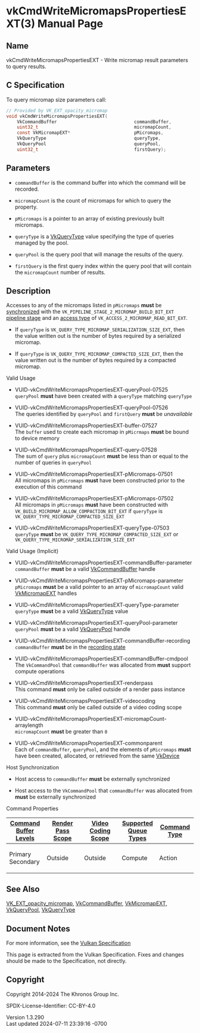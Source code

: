 # vkCmdWriteMicromapsPropertiesEXT(3) Manual Page

## Name

vkCmdWriteMicromapsPropertiesEXT - Write micromap result parameters to
query results.



## <a href="#_c_specification" class="anchor"></a>C Specification

To query micromap size parameters call:

``` c
// Provided by VK_EXT_opacity_micromap
void vkCmdWriteMicromapsPropertiesEXT(
    VkCommandBuffer                             commandBuffer,
    uint32_t                                    micromapCount,
    const VkMicromapEXT*                        pMicromaps,
    VkQueryType                                 queryType,
    VkQueryPool                                 queryPool,
    uint32_t                                    firstQuery);
```

## <a href="#_parameters" class="anchor"></a>Parameters

- `commandBuffer` is the command buffer into which the command will be
  recorded.

- `micromapCount` is the count of micromaps for which to query the
  property.

- `pMicromaps` is a pointer to an array of existing previously built
  micromaps.

- `queryType` is a [VkQueryType](https://registry.khronos.org/vulkan/specs/1.3-extensions/man/html/VkQueryType.html) value specifying the
  type of queries managed by the pool.

- `queryPool` is the query pool that will manage the results of the
  query.

- `firstQuery` is the first query index within the query pool that will
  contain the `micromapCount` number of results.

## <a href="#_description" class="anchor"></a>Description

Accesses to any of the micromaps listed in `pMicromaps` **must** be <a
href="https://registry.khronos.org/vulkan/specs/1.3-extensions/html/vkspec.html#synchronization-dependencies"
target="_blank" rel="noopener">synchronized</a> with the
`VK_PIPELINE_STAGE_2_MICROMAP_BUILD_BIT_EXT` <a
href="https://registry.khronos.org/vulkan/specs/1.3-extensions/html/vkspec.html#synchronization-pipeline-stages"
target="_blank" rel="noopener">pipeline stage</a> and an <a
href="https://registry.khronos.org/vulkan/specs/1.3-extensions/html/vkspec.html#synchronization-access-types"
target="_blank" rel="noopener">access type</a> of
`VK_ACCESS_2_MICROMAP_READ_BIT_EXT`.

- If `queryType` is `VK_QUERY_TYPE_MICROMAP_SERIALIZATION_SIZE_EXT`,
  then the value written out is the number of bytes required by a
  serialized micromap.

- If `queryType` is `VK_QUERY_TYPE_MICROMAP_COMPACTED_SIZE_EXT`, then
  the value written out is the number of bytes required by a compacted
  micromap.

Valid Usage

- <a href="#VUID-vkCmdWriteMicromapsPropertiesEXT-queryPool-07525"
  id="VUID-vkCmdWriteMicromapsPropertiesEXT-queryPool-07525"></a>
  VUID-vkCmdWriteMicromapsPropertiesEXT-queryPool-07525  
  `queryPool` **must** have been created with a `queryType` matching
  `queryType`

- <a href="#VUID-vkCmdWriteMicromapsPropertiesEXT-queryPool-07526"
  id="VUID-vkCmdWriteMicromapsPropertiesEXT-queryPool-07526"></a>
  VUID-vkCmdWriteMicromapsPropertiesEXT-queryPool-07526  
  The queries identified by `queryPool` and `firstQuery` **must** be
  *unavailable*

- <a href="#VUID-vkCmdWriteMicromapsPropertiesEXT-buffer-07527"
  id="VUID-vkCmdWriteMicromapsPropertiesEXT-buffer-07527"></a>
  VUID-vkCmdWriteMicromapsPropertiesEXT-buffer-07527  
  The `buffer` used to create each micromap in `pMicrmaps` **must** be
  bound to device memory

- <a href="#VUID-vkCmdWriteMicromapsPropertiesEXT-query-07528"
  id="VUID-vkCmdWriteMicromapsPropertiesEXT-query-07528"></a>
  VUID-vkCmdWriteMicromapsPropertiesEXT-query-07528  
  The sum of `query` plus `micromapCount` **must** be less than or equal
  to the number of queries in `queryPool`

<!-- -->

- <a href="#VUID-vkCmdWriteMicromapsPropertiesEXT-pMicromaps-07501"
  id="VUID-vkCmdWriteMicromapsPropertiesEXT-pMicromaps-07501"></a>
  VUID-vkCmdWriteMicromapsPropertiesEXT-pMicromaps-07501  
  All micromaps in `pMicromaps` **must** have been constructed prior to
  the execution of this command

- <a href="#VUID-vkCmdWriteMicromapsPropertiesEXT-pMicromaps-07502"
  id="VUID-vkCmdWriteMicromapsPropertiesEXT-pMicromaps-07502"></a>
  VUID-vkCmdWriteMicromapsPropertiesEXT-pMicromaps-07502  
  All micromaps in `pMicromaps` **must** have been constructed with
  `VK_BUILD_MICROMAP_ALLOW_COMPACTION_BIT_EXT` if `queryType` is
  `VK_QUERY_TYPE_MICROMAP_COMPACTED_SIZE_EXT`

- <a href="#VUID-vkCmdWriteMicromapsPropertiesEXT-queryType-07503"
  id="VUID-vkCmdWriteMicromapsPropertiesEXT-queryType-07503"></a>
  VUID-vkCmdWriteMicromapsPropertiesEXT-queryType-07503  
  `queryType` **must** be `VK_QUERY_TYPE_MICROMAP_COMPACTED_SIZE_EXT` or
  `VK_QUERY_TYPE_MICROMAP_SERIALIZATION_SIZE_EXT`

Valid Usage (Implicit)

- <a href="#VUID-vkCmdWriteMicromapsPropertiesEXT-commandBuffer-parameter"
  id="VUID-vkCmdWriteMicromapsPropertiesEXT-commandBuffer-parameter"></a>
  VUID-vkCmdWriteMicromapsPropertiesEXT-commandBuffer-parameter  
  `commandBuffer` **must** be a valid
  [VkCommandBuffer](https://registry.khronos.org/vulkan/specs/1.3-extensions/man/html/VkCommandBuffer.html) handle

- <a href="#VUID-vkCmdWriteMicromapsPropertiesEXT-pMicromaps-parameter"
  id="VUID-vkCmdWriteMicromapsPropertiesEXT-pMicromaps-parameter"></a>
  VUID-vkCmdWriteMicromapsPropertiesEXT-pMicromaps-parameter  
  `pMicromaps` **must** be a valid pointer to an array of
  `micromapCount` valid [VkMicromapEXT](https://registry.khronos.org/vulkan/specs/1.3-extensions/man/html/VkMicromapEXT.html) handles

- <a href="#VUID-vkCmdWriteMicromapsPropertiesEXT-queryType-parameter"
  id="VUID-vkCmdWriteMicromapsPropertiesEXT-queryType-parameter"></a>
  VUID-vkCmdWriteMicromapsPropertiesEXT-queryType-parameter  
  `queryType` **must** be a valid [VkQueryType](https://registry.khronos.org/vulkan/specs/1.3-extensions/man/html/VkQueryType.html) value

- <a href="#VUID-vkCmdWriteMicromapsPropertiesEXT-queryPool-parameter"
  id="VUID-vkCmdWriteMicromapsPropertiesEXT-queryPool-parameter"></a>
  VUID-vkCmdWriteMicromapsPropertiesEXT-queryPool-parameter  
  `queryPool` **must** be a valid [VkQueryPool](https://registry.khronos.org/vulkan/specs/1.3-extensions/man/html/VkQueryPool.html) handle

- <a href="#VUID-vkCmdWriteMicromapsPropertiesEXT-commandBuffer-recording"
  id="VUID-vkCmdWriteMicromapsPropertiesEXT-commandBuffer-recording"></a>
  VUID-vkCmdWriteMicromapsPropertiesEXT-commandBuffer-recording  
  `commandBuffer` **must** be in the [recording
  state](#commandbuffers-lifecycle)

- <a href="#VUID-vkCmdWriteMicromapsPropertiesEXT-commandBuffer-cmdpool"
  id="VUID-vkCmdWriteMicromapsPropertiesEXT-commandBuffer-cmdpool"></a>
  VUID-vkCmdWriteMicromapsPropertiesEXT-commandBuffer-cmdpool  
  The `VkCommandPool` that `commandBuffer` was allocated from **must**
  support compute operations

- <a href="#VUID-vkCmdWriteMicromapsPropertiesEXT-renderpass"
  id="VUID-vkCmdWriteMicromapsPropertiesEXT-renderpass"></a>
  VUID-vkCmdWriteMicromapsPropertiesEXT-renderpass  
  This command **must** only be called outside of a render pass instance

- <a href="#VUID-vkCmdWriteMicromapsPropertiesEXT-videocoding"
  id="VUID-vkCmdWriteMicromapsPropertiesEXT-videocoding"></a>
  VUID-vkCmdWriteMicromapsPropertiesEXT-videocoding  
  This command **must** only be called outside of a video coding scope

- <a
  href="#VUID-vkCmdWriteMicromapsPropertiesEXT-micromapCount-arraylength"
  id="VUID-vkCmdWriteMicromapsPropertiesEXT-micromapCount-arraylength"></a>
  VUID-vkCmdWriteMicromapsPropertiesEXT-micromapCount-arraylength  
  `micromapCount` **must** be greater than `0`

- <a href="#VUID-vkCmdWriteMicromapsPropertiesEXT-commonparent"
  id="VUID-vkCmdWriteMicromapsPropertiesEXT-commonparent"></a>
  VUID-vkCmdWriteMicromapsPropertiesEXT-commonparent  
  Each of `commandBuffer`, `queryPool`, and the elements of `pMicromaps`
  **must** have been created, allocated, or retrieved from the same
  [VkDevice](https://registry.khronos.org/vulkan/specs/1.3-extensions/man/html/VkDevice.html)

Host Synchronization

- Host access to `commandBuffer` **must** be externally synchronized

- Host access to the `VkCommandPool` that `commandBuffer` was allocated
  from **must** be externally synchronized

Command Properties

<table class="tableblock frame-all grid-all stretch">
<colgroup>
<col style="width: 20%" />
<col style="width: 20%" />
<col style="width: 20%" />
<col style="width: 20%" />
<col style="width: 20%" />
</colgroup>
<thead>
<tr>
<th class="tableblock halign-left valign-top"><a
href="#VkCommandBufferLevel">Command Buffer Levels</a></th>
<th class="tableblock halign-left valign-top"><a
href="#vkCmdBeginRenderPass">Render Pass Scope</a></th>
<th class="tableblock halign-left valign-top"><a
href="#vkCmdBeginVideoCodingKHR">Video Coding Scope</a></th>
<th class="tableblock halign-left valign-top"><a
href="#VkQueueFlagBits">Supported Queue Types</a></th>
<th class="tableblock halign-left valign-top"><a
href="#fundamentals-queueoperation-command-types">Command Type</a></th>
</tr>
</thead>
<tbody>
<tr>
<td class="tableblock halign-left valign-top"><p>Primary<br />
Secondary</p></td>
<td class="tableblock halign-left valign-top"><p>Outside</p></td>
<td class="tableblock halign-left valign-top"><p>Outside</p></td>
<td class="tableblock halign-left valign-top"><p>Compute</p></td>
<td class="tableblock halign-left valign-top"><p>Action</p></td>
</tr>
</tbody>
</table>

## <a href="#_see_also" class="anchor"></a>See Also

[VK_EXT_opacity_micromap](https://registry.khronos.org/vulkan/specs/1.3-extensions/man/html/VK_EXT_opacity_micromap.html),
[VkCommandBuffer](https://registry.khronos.org/vulkan/specs/1.3-extensions/man/html/VkCommandBuffer.html),
[VkMicromapEXT](https://registry.khronos.org/vulkan/specs/1.3-extensions/man/html/VkMicromapEXT.html), [VkQueryPool](https://registry.khronos.org/vulkan/specs/1.3-extensions/man/html/VkQueryPool.html),
[VkQueryType](https://registry.khronos.org/vulkan/specs/1.3-extensions/man/html/VkQueryType.html)

## <a href="#_document_notes" class="anchor"></a>Document Notes

For more information, see the <a
href="https://registry.khronos.org/vulkan/specs/1.3-extensions/html/vkspec.html#vkCmdWriteMicromapsPropertiesEXT"
target="_blank" rel="noopener">Vulkan Specification</a>

This page is extracted from the Vulkan Specification. Fixes and changes
should be made to the Specification, not directly.

## <a href="#_copyright" class="anchor"></a>Copyright

Copyright 2014-2024 The Khronos Group Inc.

SPDX-License-Identifier: CC-BY-4.0

Version 1.3.290  
Last updated 2024-07-11 23:39:16 -0700
